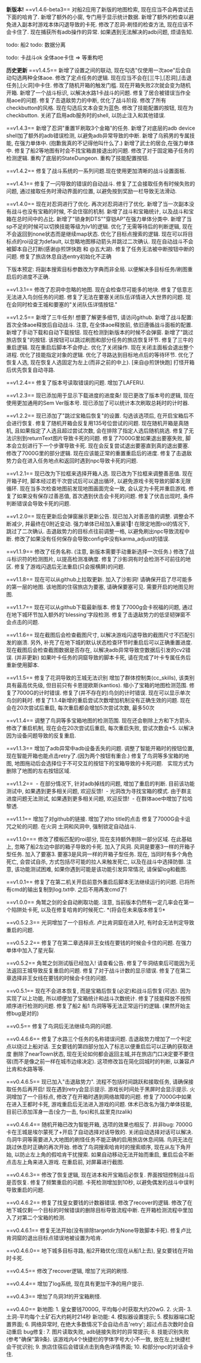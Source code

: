 **新版本!**
==v1.4.6-beta3==
对船2应用了新版的地图检索, 现在应当不会再尝试去下面的哈肯了.
新增了额外的小窗, 专门用于显示统计数据.
新增了额外的检查以避免进入副本时游戏本体闪退导致的卡死.
修改了忍洞-刷怪的检查方法, 现在应该不会卡住了.
现在捕获所有adb操作的异常. 如果遇到无法解决的adb问题, 烦请告知.



todo: 船2
todo: 数据分离

todo: 卡战斗ok 全体aoe卡住 => 等重构吧


**历史更新**
==v1.4.5==
新增了设置之间的联动, 现在勾选"仅使用一次aoe"后会自动勾选两种全体aoe.
修改了定点任务的逻辑. 现在应当不会在[三牛],[忍洞],[击退任务],[火洞]中卡住.
修改了随机开箱的触发门槛. 现在开箱失败2次就会变为随机开箱.
新增了一个战斗标识, 以解决水路1卡战斗的问题.
修复了居合被错误当作全局aoe的问题.
修复了击退敌势力的中断, 优化了战斗阶段.
修改了所有checkbutton的风格. 现在勾选后文本会变为蓝色.
修改了技能配置的按钮, 现在为checkbutton.
关闭了启用adb服务时的shell, 以防止注入和其他错误.

==v1.4.3==
新增了忍洞"重置1F刷取3个金箱"的任务.
新增了对底层的adb device shell加了额外的adb错误检测, 以避免adb异常导致的中断.
新增了乌鸦男的专属技能, 在强力单体中. (抱歉我真的不记得他叫什么了.)
新增了武士的居合,在强力单体中.
修复了船2等地图有时会不找宝箱直接退出的问题.
修改了对于固定箱子任务的检测逻辑.
重构了底层的StateDungeon.
重构了技能配置按钮.

==v1.4.2==
修复了战斗系统的一系列问题.现在使用更加清晰的战斗设置面板.

==v1.4.1==
修复了一闪导致的错误的自动战斗.
修复了工会接取任务有时候失败的问题, 通过接取任务时滑动界面的位置, 以避免按到奖励一栏导致无法滑动.

==v1.4.0==
现在对忍洞进行了优化.
再次对忍洞进行了优化.
新增了当一次副本没有战斗也没有宝箱的时候, 不会住宿的机制.
新增了战斗和宝箱统计, 以及战斗和宝箱在总时间中的占比.
新增了"锁身刺DTS""穿铠AP"在强力单体分类中.
新增了当sp不足的时候可以切换技能等级为lv1的逻辑.
优化了无需等待后的判断逻辑, 现在不会返回到none状态而是继续map状态.
优化了目标点搜索的逻辑. 现在可以将目标点的roi设定为default, 以忽略地图移动箭头并跳过二次确认.
现在自动战斗不会被脚本自己打断(感谢@煎饼快跑 和 @五大湖).
修复了任务无法被中断按钮中断的问题.
修复了旅店休息自选entry初始化不正确

下版本预定:
将副本搜索目标参数改为字典而非全局. 以便解决多目标任务/刷图重启后的进度不正确.

==v1.3.1==
修改了忍洞中忽略的地图. 现在会检查尽可能多的地块.
修复了低意志无法进入鸟剑任务的问题.
修复了无法在要塞关闭队伍详情进入大世界的问题. 现在会同时检查王城和要塞的"关闭队伍详情按钮."

==v1.2.5==
新增了三牛任务! 想要了解更多细节, 请访问github.
新增了战斗配置:首次全体aoe释放后自动战斗. 注意, 在全体aoe释放前, 依旧遵循战斗面板的配置.
新增了手动下载和自动下载按钮. 现在检测到新版本的时候不会弹窗.
新增了"跳过旅店恢复"的按钮. 该按钮可以跳过刷图和部分任务的旅店恢复环节.
修复了三牛的重启逻辑. 现在重启后脚本不会停止.
优化了关闭操作. 现在关闭主面板会退出整个进程.
优化了技能指定对象的逻辑.
优化了寻路达到目标地点后的等待环节.
优化了恢复人选, 现在恢复人选固定为左上(而非之前的中上).
[来自@煎饼快跑] 打怪开箱后优先恢复自动寻路.


==v1.2.4==
修复了版本号读取错误的问题.
增加了LAFERU.

==v1.2.3== 
现已添加用于显示下载进度的进度条!
现已更改了版本号的逻辑, 现在使用更加通用的Sem Ver版本号.
现已添加了可以统计本次刷取总耗时的计时器.

==v1.2.2==
现已添加了"跳过宝箱后恢复"的设置. 勾选该选项后, 在开启宝箱后不会进行恢复.
修复了随机开箱会反复用135号位尝试的问题. 现在随机开箱是真随机, 且如果指定了人选且超过尝试次数, 会在排除了指定人选后随机挑选.
修复了无法识别到returnText图片导致卡死的问题.
修复了7000G里如果退出要塞失败, 脚本会立刻进行下一个步骤导致卡死. 现在会反复尝试退出要塞直到真的退出要塞.
修改了7000G里的部分逻辑. 现在应该能正常的重置重启后的进度.
修复了击退敌势力会在进入任务地点和返回时遇到npc导致卡死的问题.

==v1.2.1==
现已改为下拉框来选择开箱人选.
现已改为下拉框来调整善恶值.
现在开箱子时, 脚本经过若干次尝试后可以退出循环, 以避免游戏卡死导致的脚本无限循环.
现在当多次检查地图前发现地图画面完全一致, 会认定为卡死并重启游戏.
修复了如果没有保存过善恶值, 首次遇到伏击会卡死的问题.
修复了伏击出现时, 条件判断错误会导致卡死的问题.

==v1.2.0==
现在更新后会弹窗展示更新公告.
现已加入对善恶值的调整. 调整会不断减少, 并最终在0附近变动.
强力单体已经加入重装1🐓!
在限定地图roi的情况下, 跳过了二次确认.
击退敌势力的目标点往前调整一格, 以避免刷出npc导致流程中断.
修改了如果没有任何保存会导致config中没有karma_adjust的错误.

==v1.1.9==
修改了任务名称. (注意, 新版本需要手动重新选择一次任务.)
修改了战斗标识符的检测图片, 以提高检测准确度.
修复了沙影洞有时会检测不可前往的地区.
修复了游戏闪退后无法重启(只会报横屏)的问题.

==v1.1.8==
现在可以从github上拉取更新.
加入了沙影洞! 请确保开启了尽可能多的第一层的地图. 该地图的住宿旅店为要塞, 请确保要塞可见.
需要开启的地图见附图.

==v1.1.7==
现在可以从github下载最新版本.
修复了7000g会卡祝福的问题, 通过在地下城环节加入额外的'blessing'字段检测.
修复了击退敌势力的低坚韧弹窗不会点击的问题.

==v1.1.6==
现在截图后会检查截图尺寸, 以解决游戏闪退导致的截图尺寸不匹配引发的崩溃. 另外, 补充了在地下城的默认状态检查环节时重启后可以正确重置进度.
现在截图后会检查截图数据是否存在, 以解决adb异常导致空数据后引发的cv2错误.
(并非更新) 如果叶卡任务的洞窟导致的脚本卡死, 请在完成了叶卡专属任务后重新使用脚本.

==v1.1.5==
修复了花洞导致的王城无法识别
增加了群体控制类(cc\_skills), 该类别具有最高优先级, 但目前只有卡恩提欧斯(kantios).
缩小了宝箱的地图检测范围.
修复了7000G的计时错误.
修复了(并不存在的)鸟剑的计时错误. 现在可以显示单次鸟剑的耗时.
修复了1.1.4新增的重启尝试次数增加机制没有正确生效的问题. 现在会在20次尝试后重启, 每次重启都会增加5次尝试次数, 最多50次

==v1.1.4==
调整了鸟洞等多宝箱地图的检测范围. 现在还会剔除上方和下方箭头.
修改了重启机制, 现在会在20次尝试后重启, 每次重启失败, 尝试次数会+5. 以解决因为设备问题导致的反复重启.

==v1.1.3==
增加了adb异常中adb设备丢失的问题.
调整了智能开箱时的按钮位置, 现在智能开箱也能点击retry了.(因为两个按钮有重合.)
修复了鸟洞等多宝箱的地图, 地图拖动后会选择位于不可交互的按钮下的宝箱导致的卡死问题.
  实现方式为删除了地图的左右按钮区域.

==v1.1.2==
 - 在部分情况下, 针对adb掉线的问题, 增加了重启的判断. 目前该功能测试中, 如果遇到更多相关问题, 欢迎反馈!
 - 光洞改为寻找宝箱的模式. 由于群主进度问题无法测试, 如果遇到更多相关问题, 欢迎反馈!
 - 在群体aoe中增加了拉哈黎透.

==v1.1.1==
增加了对github的链接.
增加了对to title的点击
修复了7000G会卡诅咒之轮的问题.
在火洞 土洞和风洞中, 强制锁定自动战斗.

==v1.1.0===
修改了模板匹配的roi部分, 现在支持额外剔除一部分区域.
在此基础上, 忽略了船2左边中部的箱子导致的卡死.
加入了风洞. 风洞是要塞3一样的开箱子型任务.
加入了要塞3. 要塞3是风洞一样的开箱子型任务.
现在, 当同时有多个角色死亡, 会尝试自杀, 方式包括尽可能的拉人来触发死亡, 以及在战斗中选择防御. 注意, 该功能测试困难, 如果你遇到可能是该功能引发异常情况, 请保留log和截图.

==v1.0.1==
修复了在第二机关开启前意外重启后脚本无法继续运行的问题.
已将所有cmd的输出复制到log.txt中. 之后不用再发cmd了!

==v1.0.0==
角鹫之剑的全自动刷取功能.
注意, 当前版本仍然有一定几率会在第一个陷阱处卡死, 以及在修复哈肯的时候死亡. \*(将会在未来版本修复!)\*

==v0.5.2.3==
光洞增加了一个目标点.
卢比肯洞窟在进入时, 有时会无法判定导致重启的问题.

==v0.5.2.2==
修复了在第二章选择非王女线在要钱的时候会卡住的问题.
在强力单体中加入了星光裂.

==v0.5.2==
角鹫之剑测试版已经加入! 请查看公告.
修复了牛洞结束后可能因为无法返回王城导致反复重启的问题.
修复了对于战斗计数的显示错误.
修复了在第二章选择非王女线在要钱的时候会卡住的问题.

==v0.5.1==
现在不会进本恢复, 而是宝箱后恢复(必定)和战斗后恢复(可选).
因为实现了以上功能, 所以顺便加了宝箱统计和战斗次数统计.
修复了技能释放不按照顺序进行检测的问题.
修复了船2 船1 鸟洞等等无法正常运行的逻辑.
(果然开始主修bug是对的)

==v0.5==
修复了鸟洞后无法继续鸟洞的问题.

==v0.4.6.6==
修复了水路三个任务的名称错误问题.
击退敌势力增加了一个判定点以绕过上船对话.
王女要钱的第四部分加入了标志以便重启后可以正确的获取进度
删除了nearTown状态, 现在无论如何都会返回主城,并在旅店门口决定要不要住宿(而不是像之前一样在城市边缘决定). 这项修改旨在简化回城时的判断, 以兼容卢比肯和水路等等.

==v0.4.6.5==
现已加入"击退敌势力". 流程不包括时间跳跃和接取任务, 请确保接取任务后再开启!
现在遇到retry会显示提示.
游戏长时间处于黑屏时会显示提示.
火洞增加了一个目标点,
修改了在开箱时遇到网络故障的问题.
修复了7000G中如果在进入王都时卡死, 游戏重启后无法进入游戏的问题.
体术已改名为强力单体技能, 目前已添加浑身一击(全力一击, fps)和扎兹里克(tzalik)

==v0.4.6.4==
随机开箱已改为智能开箱, 选项的效果也相反了.
并非bug: 7000G卡在王城是埃尔蒙死了+开启了自动选择对话导致的. 关闭自动选择对话可以解决.
鸟洞牛洞等需要进入大地图的刷怪任务不能正确的启用旅店休息间隔.
鸟洞无法在跳过休息时正确的再次开始.
修改了鸟洞搜索哈肯时的搜索顺序, 现在从左下角开始, 以防止左上角的假哈肯干扰搜索.
如果自动移动无法开始而重启, 重启后会不断点击左上角来进入游戏.
在重启前, 对屏幕进行截图.

==v0.4.6.3==
修改了恢复逻辑, 现在进本和开宝箱后必恢复. 界面按钮控制战斗后是否恢复.
修复了频繁重启的问题.
卡死检测增加到10秒, 以避免偶发的战斗中误判导致重启的问题.

==v0.4.6.2==
修复了找皇女要钱的计数器错误.
修改了recover的逻辑.
修改了在地下城仅剩一个目标的时候错误的删除目标导致流程中断.
在开箱检测流程中里加入了对第二个宝箱的检测.

==v0.4.6.1==
修复无法开始(没有排除targetdir为None导致脚本卡死).
修复卢比肯洞窟的退出目标点错误地被设置为哈肯.

==v0.4.6.0==
地下城多目标寻路,
船2开箱优化(现在从船1上去),
皇女要钱在开始时卡死.

==v0.4.5==
修改了recover逻辑,
增加了光洞的刷怪.

==v0.4.4==
增加了log系统, 现在具有更加干净的用户提示.

==v0.4.3==
增加了鸟洞3f的开宝箱刷怪.

==v0.4.0==
新地图:
1\. 皇女要钱7000G, 平均每小时获取大约20wG.
2\. 火洞-
3\. 土洞-平均每个土矿石大约耗时214秒
新功能:
4\. 模拟器设置提示;
5\. 模拟器端口配置界面;
6\. 网络异常时, 在绝大多数情况下会自动点击'retry'; 超过点击次数时会自动重启
bug修复:
7\. 图片读取失败, adb链接失败时的异常提示;
8\. 技能识别失败(参考"确保"第9条). 该游戏内4个快捷栏的字体字号大小不一致, 放在左上快捷栏会干扰识别;
9\. 旅店住宿后会错误点击到角色详情界面;
10\. 和部分npc的对话会卡住.
